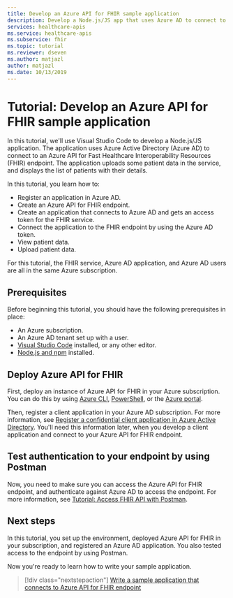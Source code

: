 ```yaml
---
title: Develop an Azure API for FHIR sample application
description: Develop a Node.js/JS app that uses Azure AD to connect to an Azure API for FHIR endpoint. The app uploads patient data, and displays the list of patients with details.
services: healthcare-apis
ms.service: healthcare-apis
ms.subservice: fhir
ms.topic: tutorial
ms.reviewer: dseven
ms.author: matjazl
author: matjazl
ms.date: 10/13/2019
---
```


# Tutorial: Develop an Azure API for FHIR sample application

In this tutorial, we'll use Visual Studio Code to develop a Node.js/JS application. The application uses Azure Active Directory (Azure AD) to connect to an Azure API for Fast Healthcare Interoperability Resources (FHIR) endpoint. The application uploads some patient data in the service, and displays the list of patients with their details.

In this tutorial, you learn how to:

* Register an application in Azure AD.
* Create an Azure API for FHIR endpoint.
* Create an application that connects to Azure AD and gets an access token for the FHIR service.
* Connect the application to the FHIR endpoint by using the Azure AD token.
* View patient data.
* Upload patient data.

For this tutorial, the FHIR service, Azure AD application, and Azure AD users are all in the same Azure subscription.

## Prerequisites

Before beginning this tutorial, you should have the following prerequisites in place:

* An Azure subscription.
* An Azure AD tenant set up with a user.
* [Visual Studio Code](https://code.visualstudio.com/) installed, or any other editor.
* [Node.js and npm](https://nodejs.org/) installed.

## Deploy Azure API for FHIR

First, deploy an instance of Azure API for FHIR in your Azure subscription. You can do this by using [Azure CLI](fhir-paas-cli-quickstart.md), [PowerShell](fhir-paas-powershell-quickstart.md), or the [Azure portal](fhir-paas-portal-quickstart.md).

Then, register a client application in your Azure AD subscription. For more information, see [Register a confidential client application in Azure Active Directory](register-confidential-azure-ad-client-app.md). You'll need this information later, when you develop a client application and connect to your Azure API for FHIR endpoint.

## Test authentication to your endpoint by using Postman

Now, you need to make sure you can access the Azure API for FHIR endpoint, and authenticate against Azure AD to access the endpoint. For more information, see [Tutorial: Access FHIR API with Postman](access-fhir-postman-tutorial.md). 

## Next steps

In this tutorial, you set up the environment, deployed Azure API for FHIR in your subscription, and registered an Azure AD application. You also tested access to the endpoint by using Postman.

Now you're ready to learn how to write your sample application.

>[!div class="nextstepaction"]
>[Write a sample application that connects to Azure API for FHIR endpoint](tutorial-3-connect-to-endpoint.md)